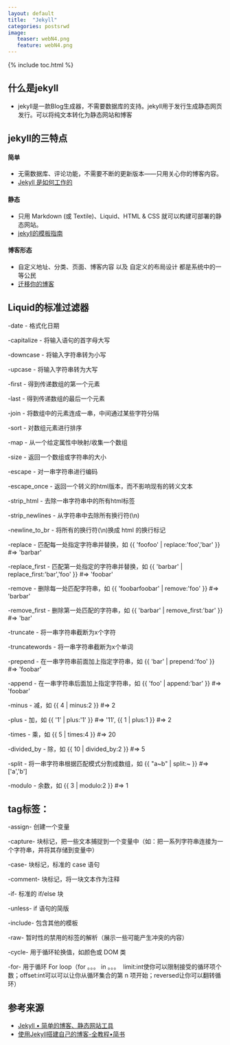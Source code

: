 ```yaml
---
layout: default
title:  "Jekyll"
categories: postsrwd 
image:
   teaser: webN4.png
   feature: webN4.png
---
```


{% include toc.html %}


## 什么是jekyll
 - jekyll是一款Blog生成器，不需要数据库的支持。jekyll用于发行生成静态网页发行。可以将纯文本转化为静态网站和博客
## jekyll的三特点
#### 简单
 - 无需数据库、评论功能，不需要不断的更新版本——只用关心你的博客内容。
  - [Jekyll 是如何工作的](https://www.jekyll.com.cn/docs/usage/)
#### 静态
 - 只用 Markdown (或 Textile)、Liquid、HTML & CSS 就可以构建可部署的静态网站。
 - [jekyll的模板指南](https://www.jekyll.com.cn/docs/templates/)
#### 博客形态
 - 自定义地址、分类、页面、博客内容 以及 自定义的布局设计 都是系统中的一等公民
 - [迁移你的博客](https://www.jekyll.com.cn/docs/migrations/)
## Liquid的标准过滤器
 -date - 格式化日期

 -capitalize - 将输入语句的首字母大写

 -downcase - 将输入字符串转为小写

 -upcase - 将输入字符串转为大写

 -first - 得到传递数组的第一个元素

 -last - 得到传递数组的最后一个元素

 -join - 将数组中的元素连成一串，中间通过某些字符分隔

 -sort - 对数组元素进行排序

 -map - 从一个给定属性中映射/收集一个数组

 -size - 返回一个数组或字符串的大小

 -escape - 对一串字符串进行编码

 -escape_once - 返回一个转义的html版本，而不影响现有的转义文本

 -strip_html - 去除一串字符串中的所有html标签

 -strip_newlines - 从字符串中去除所有换行符(\n)

 -newline_to_br - 将所有的换行符(\n)换成 html 的换行标记

 -replace - 匹配每一处指定字符串并替换，如 {{ 'foofoo' | replace:'foo','bar' }} #=> 'barbar'

 -replace_first - 匹配第一处指定的字符串并替换，如 {{ 'barbar' | replace_first:'bar','foo' }} #=> 'foobar'

 -remove - 删除每一处匹配字符串，如 {{ 'foobarfoobar' | remove:'foo' }} #=> 'barbar'

 -remove_first - 删除第一处匹配的字符串，如 {{ 'barbar' | remove_first:'bar' }} #=> 'bar'

 -truncate - 将一串字符串截断为x个字符

 -truncatewords - 将一串字符串截断为x个单词

 -prepend - 在一串字符串前面加上指定字符串，如 {{ 'bar' | prepend:'foo' }} #=> 'foobar'

 -append - 在一串字符串后面加上指定字符串，如 {{ 'foo' | append:'bar' }} #=> 'foobar'

 -minus - 减，如 {{ 4 | minus:2 }} #=> 2

 -plus - 加，如 {{ '1' | plus:'1' }} #=> '11', {{ 1 | plus:1 }} #=> 2

 -times - 乘，如 {{ 5 | times:4 }} #=> 20

 -divided_by - 除，如 {{ 10 | divided_by:2 }} #=> 5

 -split - 将一串字符串根据匹配模式分割成数组，如 {{ "a~b" | split:~ }} #=> \['a','b'\]

 -modulo - 余数，如 {{ 3 | modulo:2 }} #=> 1
## tag标签：

 -assign- 创建一个变量

 -capture- 块标记，把一些文本捕捉到一个变量中（如：把一系列字符串连接为一个字符串，并将其存储到变量中）

 -case- 块标记，标准的 case 语句

 -comment- 块标记，将一块文本作为注释

 -if- 标准的 if/else 块

 -unless- if 语句的简版

 -include- 包含其他的模板

 -raw- 暂时性的禁用的标签的解析（展示一些可能产生冲突的内容）

 -cycle- 用于循环轮换值，如颜色或 DOM 类

 -for- 用于循环 For loop（for 。。。 in 。。。  limit:int使你可以限制接受的循环项个数；offset:int可以可以让你从循环集合的第 n 项开始；reversed让你可以翻转循环）

## 参考来源
 * [Jekyll • 简单的博客、静态网站工具](https://www.jekyll.com.cn/)
 * [使用Jekyll搭建自己的博客-全教程•简书](https://www.jianshu.com/p/c04475ba80e4)


